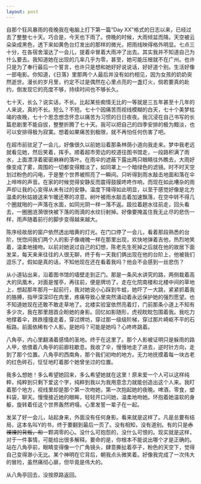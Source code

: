 ```yaml
---
layout: post
---
```

自那个狂风暴雨的夜晚我在电脑上打下第一篇“Day XX”格式的日志以来，已经过去了整整七十天。巧合是，今天也下雨了。傍晚的时候，大雨倾盆而降。天空被云朵染成黑色，透下来如黄色台灯发出的那样的微光，把雨线映得格外明显。七点三十分，在各宿舍溜达了一会儿，提着伞冒着大雨冲了出去。其实我并不知道自己为什么要去。我知道她在出现的几率几乎为零，甚至，她可能压根就不在广州。也许只是为了奉行最后一个誓言，也许只是想和她好好说说话，好好道个别。生活好像一部电影。你知道，《日落》里那两个人最后并没有如约相见，因为女孩的奶奶突然逝世。漫长的岁月里，约定不过是偶然在心里点亮的一盏灯火，倘若要真的赴约，倒发现它的亮度不够，持续时间也不够长久。

七十天，长么？说实话，不长。比起某些痴情无比的一等就是三五年甚至十几年的人来说，真的不长。短么？不短。七十个因痛苦而视线模糊的白天，七十个美梦枯竭的夜晚，七十个思念想念怀念以痛苦为习惯的日日夜夜。我沉浸在自己书写的长篇悲剧里不能自拔，整整折腾了七十天。我可以把自己的四季安排的极为黯淡，也可以安排得极为寂寞。想着如果痛苦到极限，就不再怕任何伤害了吧。

在超市前驻足了一会儿，好像很久以前她沿着那条林荫小道向我走来。梦中我老远就看见她，然后笑着，挥手。顺着超市旁边的校道往图书馆走，一段路积满了雨水，上面漂浮着密密麻麻的落叶。在雨伞的遮蔽下露出两只眼睛往外瞧去，大雨好像变成了雾，周围的一切都变得黯淡了，如同罩上一个暗绿色的滤镜。时不时天空划过粉色的闪电，于是整个世界被照亮了一瞬间。只听得到雨水敲击地面和落在伞上哗哗的声音。在家的时候觉得安静反而震得鼓膜咚咚作响，而现在如此嘈杂的雨声却让我的心变得从未有过的安静。温度下降得如此明显，以至于感觉好像是北方温柔的秋姑娘送来乍暖还寒的凉意。树叶被雨水敲击着加速飘落，在空中转不得几个圈就啪的一声落在水面，如同光阴一样一落不返。趿拉着趟水往前走，回头看去，一圈圈涟漪很快被下落的雨滴的水纹衍射掉。好像要掩盖住我无止尽的悲伤一样，雨声随着前行的脚步变得越来越大。

陈序经故居的窗户依然透出暗黄的灯光。在门口停了一会儿，看着那段熟悉的台阶，恍惚间我们两个人的影子像魂魄一样在那里出现，欢快地弹着吉他，热烈地笑着，温柔地接吻。以前对她说过自己的幻想，陈老先生死掉之后就在他的故居下面发呆，每天来来往往的人很无聊，终于有一天我们俩出现在他的台阶上，他被我们逗乐了。假如是真的话，不知他现在还在看着我吗？他会不会感到一丝悲伤？

从小道钻出来，沿着图书馆的墙壁走到正门。那是一条风水讲究的路，两侧栽着高大的凤凰木，对面是惺亭，再往前，便是牌坊了。走在化院南楼和北楼中间的草地上，想起那年那月一起前行，我对她说小心踩到牛蛙，她吓了一大跳，紧紧抓着我的胳膊，指甲深深印在肉里，疼痛导致心里突然涌动着永远保护她的强烈愿望。也不知道她现在还敢不敢走草地了。北楼实验室依然亮着灯，门前那条小道上不知有多少次，我在那里翘首企盼她的身影。回忆如影随形，虎视眈眈包围着我。我吃力地撑着伞，跌跌撞撞走着，穿过牌坊，穿过那一级级阶梯，穿过那片崎岖不平的石板路。前面依稀有个人影。是她吗？可能是她吗？心咚咚跳着。

八角亭，内心里翻涌着感情的圣地。终于在这里了。那个人影被证明只是躲雨的路人甲，依偎着八角亭的前廊柱歇息。我收了伞，慢慢地走了进去，逆时针方向，走到了那个位置。八角亭的西南角，那个我们初吻的地方。无力地抚摸着每一块古老的红色砖石，怔怔地盯着那个她曾坐过的位置。

我多么想她！多么希望她回来，多么希望她就在这里！原来爱一个人可以这样纯粹，纯粹到只剩下爱这个字，纯粹到我以为我用意念力就能创造出这个人来。我盯着那个地方，视线里却是那个第一次吻她，第一次抱起她的夜晚。啤酒，零食，塑料袋，聊天。慢慢接近她的眼眸，轻轻开口问她，温柔地吻她。环抱着她温软的身躯，旋转着任这个世界轰然坍塌，心里发誓一辈子在一起。

发呆了好一会儿，站起身来，外面没有任何身影。看来就是这样了。凡是总要有结局，这本名叫Y的书，终于要翻到最后一页了。没有相知，没有道别。有的只是<del>赤裸裸的背叛，和</del>一颗凋零的心。没什么可抱怨的，没什么可恨的。现实就是这样，对于一件事情，可能给出很多解释。要命的是，你根本不能说出哪个才是正确的。站在八角亭前，眼睛变得像一个广角镜头，肆意撕扯着亭子，粉色的天空下，觉得自己变得渺小无比。某个神明在它背后，朝我点头微笑着。好像我完成了一次伟大的冒险，虽然痛彻心扉，但毕竟是伟大的。

从八角亭回去，没按原路返回。